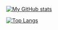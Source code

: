 [![My GitHub stats](https://github-readme-stats.vercel.app/api?username=nn-nissy1010&theme=vue-dark&show_icons=true)](https://github.com/nn-nissy1010/github-readme-stats)

[![Top Langs](https://github-readme-stats.vercel.app/api/top-langs/?username=nn-nissy1010&theme=vue-dark&show_icons=true&layout=compact)](https://github.com/nn-nissy1010/github-readme-stats)

